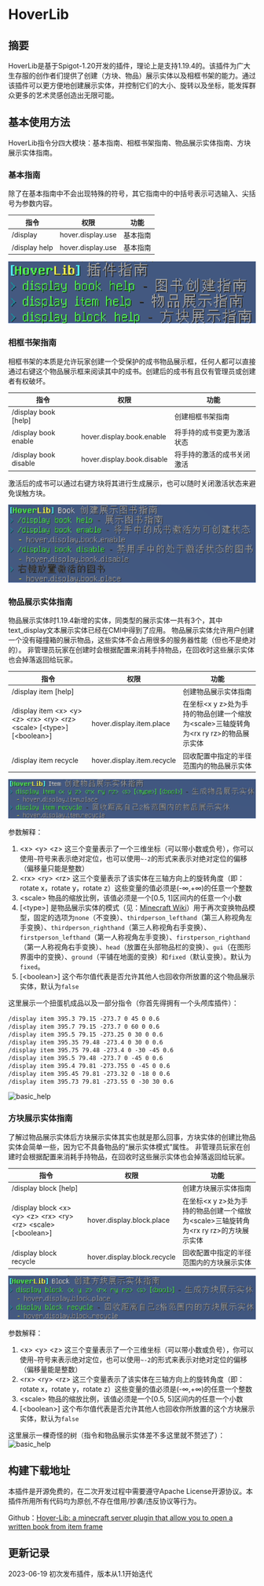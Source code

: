 # HoverLib
## 摘要
HoverLib是基于Spigot-1.20开发的插件，理论上是支持1.19.4的。该插件为广大生存服的创作者们提供了创建（方块、物品）展示实体以及相框书架的能力。通过该插件可以更方便地创建展示实体，并控制它们的大小、旋转以及坐标，能发挥群众更多的艺术灵感创造出无限可能。

## 基本使用方法
HoverLib指令分四大模块：基本指南、相框书架指南、物品展示实体指南、方块展示实体指南。
### 基本指南
除了在基本指南中不会出现特殊的符号，其它指南中的中括号表示可选输入、尖括号为参数内容。

| 指令            | 权限                | 功能   |
|---------------|-------------------|------|
| /display      | hover.display.use | 基本指南 |
| /display help | hover.display.use | 基本指南 |

![basic_help](image/basic_help.png)

### 相框书架指南
相框书架的本质是允许玩家创建一个受保护的成书物品展示框，任何人都可以直接通过右键这个物品展示框来阅读其中的成书。创建后的成书有且仅有管理员或创建者有权破坏。

| 指令                     | 权限                         | 功能            |
|------------------------|----------------------------|---------------|
| /display book \[help\] |                            | 创建相框书架指南      |
| /display book enable   | hover.display.book.enable  | 将手持的成书变更为激活状态 |
| /display book disable  | hover.display.book.disable | 将手持的激活的成书关闭激活 |

激活后的成书可以通过右键方块将其进行生成展示，也可以随时关闭激活状态来避免误触方块。

![basic_help](image/book_help.png)

### 物品展示实体指南
物品展示实体时1.19.4新增的实体，同类型的展示实体一共有3个，其中text_display文本展示实体已经在CMI中得到了应用。
物品展示实体允许用户创建一个没有碰撞箱的展示物品，这些实体不会占用很多的服务器性能（但也不是绝对的）。
非管理员玩家在创建时会根据配置来消耗手持物品，在回收时这些展示实体也会掉落返回给玩家。

| 指令                                                                                          | 权限                         | 功能                                                           |
|---------------------------------------------------------------------------------------------|----------------------------|--------------------------------------------------------------|
| /display item \[help\]                                                                      |                            | 创建物品展示实体指南                                                   |
| /display item \<x\> \<y\> \<z\> \<rx\> \<ry\> \<rz\> \<scale\> \[\<type\>\] \[\<boolean\>\] | hover.display.item.place   | 在坐标\<x y z\>处为手持的物品创建一个缩放为\<scale\>三轴旋转角为\<rx ry rz\>的物品展示实体 |
| /display item recycle                                                                       | hover.display.item.recycle | 回收配置中指定的半径范围内的物品展示实体                                         |

![basic_help](image/item_display_help.png)

参数解释：
1. \<x\> \<y\> \<z\> 这三个变量表示了一个三维坐标（可以带小数或负号），你可以使用`~`符号来表示绝对定位，也可以使用`~-2`的形式来表示对绝对定位的偏移（偏移量只能是整数）
2. \<rx\> \<ry\> \<rz\> 这三个变量表示了该实体在三轴方向上的旋转角度（即：rotate x，rotate y，rotate z）这些变量的值必须是\(-∞,+∞\)的任意一个整数
3. \<scale\> 物品的缩放比例，该值必须是一个\[0.5, 1\]区间内的任意一个小数
4. \[\<type\>\] 是物品展示实体的模式（见：[Minecraft Wiki](https://minecraft.fandom.com/zh/wiki/%E5%B1%95%E7%A4%BA%E5%AE%9E%E4%BD%93)）用于再次变换物品模型，固定的选项为`none`（不变换）、`thirdperson_lefthand`（第三人称视角左手变换）、`thirdperson_righthand`（第三人称视角右手变换）、`firstperson_lefthand`（第一人称视角左手变换）、`firstperson_righthand`（第一人称视角右手变换）、`head`（放置在头部物品栏的变换）、`gui`（在图形界面中的变换）、`ground`（平铺在地面的变换）和`fixed`（默认变换）。默认为`fixed`。
5. \[\<boolean\>\] 这个布尔值代表是否允许其他人也回收你所放置的这个物品展示实体，默认为`false`

这里展示一个扭蛋机成品以及一部分指令（你首先得拥有一个头颅库插件）：

```text
/display item 395.3 79.15 -273.7 0 45 0 0.6
/display item 395.7 79.15 -273.7 0 60 0 0.6
/display item 395.5 79.15 -273.25 0 30 0 0.6
/display item 395.35 79.48 -273.4 0 30 0 0.6
/display item 395.75 79.48 -273.4 0 -30 -45 0.6
/display item 395.5 79.48 -273.7 0 -45 0 0.6
/display item 395.4 79.81 -273.755 0 -45 0 0.6
/display item 395.45 79.81 -273.32 0 -18 0 0.6
/display item 395.73 79.81 -273.55 0 -30 30 0.6
```

![basic_help](image/item_display_example.png)

### 方块展示实体指南
了解过物品展示实体后方块展示实体其实也就是那么回事，方块实体的创建比物品实体会简单一些，因为它不具备物品的“展示实体模式”属性。
非管理员玩家在创建时会根据配置来消耗手持物品，在回收时这些展示实体也会掉落返回给玩家。

| 指令                                                                              | 权限                          | 功能                                                           |
|---------------------------------------------------------------------------------|-----------------------------|--------------------------------------------------------------|
| /display block \[help\]                                                         |                             | 创建方块展示实体指南                                                   |
| /display block \<x\> \<y\> \<z\> \<rx\> \<ry\> \<rz\> \<scale\> \[\<boolean\>\] | hover.display.block.place   | 在坐标\<x y z\>处为手持的物品创建一个缩放为\<scale\>三轴旋转角为\<rx ry rz\>的方块展示实体 |
| /display block recycle                                                          | hover.display.block.recycle | 回收配置中指定的半径范围内的方块展示实体                                         |

![basic_help](image/block_display_help.png)

参数解释：
1. \<x\> \<y\> \<z\> 这三个变量表示了一个三维坐标（可以带小数或负号），你可以使用`~`符号来表示绝对定位，也可以使用`~-2`的形式来表示对绝对定位的偏移（偏移量能是整数）
2. \<rx\> \<ry\> \<rz\> 这三个变量表示了该实体在三轴方向上的旋转角度（即：rotate x，rotate y，rotate z）这些变量的值必须是\(-∞,+∞\)的任意一个整数
3. \<scale\> 物品的缩放比例，该值必须是一个\[0.5, 5\]区间内的任意一个小数
4. \[\<boolean\>\] 这个布尔值代表是否允许其他人也回收你所放置的这个方块展示实体，默认为`false`

这里展示一棵奇怪的树（指令和物品展示实体差不多这里就不赘述了）：
![basic_help](image/block_display_example.png)

## 构建下载地址
本插件是开源免费的，在二次开发过程中需要遵守Apache License开源协议。本插件所用所有代码均为原创,不存在借用/抄袭/违反协议等行为。

Github：[Hover-Lib: a minecraft server plugin that allow you to open a written book from item frame](https://github.com/Mordor171/Hover-Lib)

## 更新记录
2023-06-19 初次发布插件，版本从1.1开始迭代
